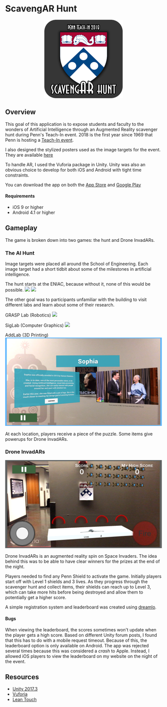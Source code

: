 # ScavengAR Hunt

<p align="center">
    <img src="./Images/icon.png" height="50%" width="50%" />
</p>

## Overview
This goal of this application is to expose students and faculty to the wonders of Artificial Intelligence through an Augmented Reality scavenger hunt during Penn's Teach-In event. 2018 is the first year since 1969 that Penn is hosting a [Teach-In event](http://pennteachin.org).

I also designed the stylized posters used as the image targets for the event. They are available [here](http://JonLee.xyz/TeachIn)

To handle AR, I used the Vuforia package in Unity. Unity was also an obvious choice to develop for both iOS and Android with tight time constraints.

You can download the app on both the
[App Store](https://itunes.apple.com/us/app/penn-scavengar-hunt/id1357409012?ls=1&mt=8) and [Google Play](https://play.google.com/store/apps/details?id=com.JonathanLee.DRONE) 

#### Requirements
- iOS 9 or higher
- Android 4.1 or higher

## Gameplay
The game is broken down into two games: the hunt and Drone InvadARs. 

### The AI Hunt
Image targets were placed all around the School of Engineering. Each image target had a short tidbit about some of the milestones in artificial intelligence. 

The hunt starts at the ENIAC, because without it, none of this would be possible.
![](./Images/Gameplay/ENIAC.PNG)
![](./Images/Gameplay/AI.PNG)

The other goal was to participants unfamiliar with the building to visit different labs and learn about some of their research.

GRASP Lab (Robotics)
![](./Images/Gameplay/GRASP.PNG)

SigLab (Computer Graphics)
![](./Images/Gameplay/SIGLAB.PNG)

AddLab (3D Printing)
![](./Images/Gameplay/Sophia.PNG)

At each location, players receive a piece of the puzzle. Some items give powerups for Drone InvadARs.

### Drone InvadARs
![](./Images/Gameplay/droneinvaders.PNG)

Drone InvadARs is an augmented reality spin on Space Invaders. The idea behind this was to be able to have clear winners for the prizes at the end of the night.

Players needed to find any Penn Shield to activate the game. Initially players start off with Level 1 shields and 3 lives. As they progress through the scavenger hunt and collect items, their shields can reach up to Level 3, which can take more hits before being destroyed and allow them to potentially get a higher score.

A simple registration system and leaderboard was created using [dreamlo](http://dreamlo.com).

#### Bugs
When viewing the leaderboard, the scores sometimes won't update when the player gets a high score. Based on different Unity forum posts, I found that this has to do with a mobile request timeout. Because of this, the leaderboard option is only available on Android. The app was rejected several times because this was considered a *crash* to Apple. Instead, I allowed iOS players to view the leaderboard on my website on the night of the event.

## Resources
- [Unity 2017.3](https://unity3d.com/)
- [Vuforia](https://www.vuforia.com/)
- [Lean Touch](https://assetstore.unity.com/packages/tools/input-management/lean-touch-30111)